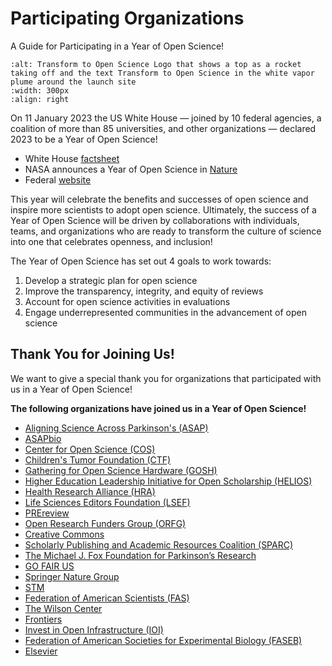# Participating Organizations

A Guide for Participating in a Year of Open Science!

<!-- Updated way of including images based on Jupyter-book documentation (https://jupyterbook.org/en/stable/content/figures.html) -->
```{image} /About/Tops_Badge_Nasa.png
:alt: Transform to Open Science Logo that shows a top as a rocket taking off and the text Transform to Open Science in the white vapor plume around the launch site
:width: 300px
:align: right
```

On 11 January 2023 the US White House — joined by 10 federal agencies, a coalition of more than 85 universities, and other organizations — declared 2023 to be a Year of Open Science! 

- White House [factsheet](https://www.whitehouse.gov/ostp/news-updates/2023/01/11/fact-sheet-biden-harris-administration-announces-new-actions-to-advance-open-and-equitable-research/)
- NASA announces a Year of Open Science in [Nature](https://www.nature.com/articles/d41586-023-00019-y)
- Federal [website](https://open.science.gov/)

This year will celebrate the benefits and successes of open science and inspire more scientists to adopt open science. Ultimately, the success of a Year of Open Science will be driven by collaborations with individuals, teams, and organizations who are ready to transform the culture of science into one that celebrates openness, and inclusion! 

The Year of Open Science has set out 4 goals to work towards:
1. Develop a strategic plan for open science
1. Improve the transparency, integrity, and equity of reviews
1. Account for open science activities in evaluations
1. Engage underrepresented communities in the advancement of open science

## Thank You for Joining Us!
We want to give a special thank you for organizations that participated with us in a Year of Open Science!

**The following organizations have joined us in a Year of Open Science!**
- [Aligning Science Across Parkinson's (ASAP)](./participants/ASAP.md)
- [ASAPbio](./participants/ASAPbio.md)
- [Center for Open Science (COS)](./participants/COS.md)
- [Children's Tumor Foundation (CTF)](./participants/CTF.md)
- [Gathering for Open Science Hardware (GOSH)](./participants/GOSH.md)
- [Higher Education Leadership Initiative for Open Scholarship (HELIOS)](./participants/HELIOS.md)
- [Health Research Alliance (HRA)](./participants/HRA.md)
- [Life Sciences Editors Foundation (LSEF)](./participants/LSEF.md)
- [PREreview](./participants/PREreview.md)
- [Open Research Funders Group (ORFG)](./participants/ORFG.md)
- [Creative Commons](./participants/CreativeCommons.md)
- [Scholarly Publishing and Academic Resources Coalition (SPARC)](./participants/SPARC.md)
- [The Michael J. Fox Foundation for Parkinson’s Research](./participants/MJFoxFoundation.md)
- [GO FAIR US](./participants/GOFAIRUS.md)
- [Springer Nature Group](./participants/SpringerNature.md)
- [STM](./participants/STM.md)
- [Federation of American Scientists (FAS)](./participants/FAS.md)
- [The Wilson Center](./participants/WilsonCenter.md)
- [Frontiers](./participants/Frontiers.md)
- [Invest in Open Infrastructure (IOI)](./participants/IOI.md)
- [Federation of American Societies for Experimental Biology (FASEB)](./participants/FASEB.md)
- [Elsevier](./participants/Elsevier.md)